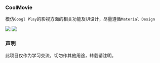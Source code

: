### CoolMovie
模仿`Googl Play`的影视方面的相关功能及UI设计，尽量遵循`Material Design`

![](https://github.com/lilincpp/CoolMovie/blob/master/img/home1.png)
![](https://github.com/lilincpp/CoolMovie/blob/master/img/detail1.png)

### 声明
此项目仅作为学习交流，切勿作其他用途，转载请注明。
